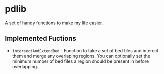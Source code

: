 # pdlib

A set of handy functions to make my life easier.

## Implemented Fuctions

- `intersectAndExtendBed` - Function to take a set of bed files and interect them and merge any overlaping regions. You can optionally set the minimum number of bed files a region should be present in before overlapping.
